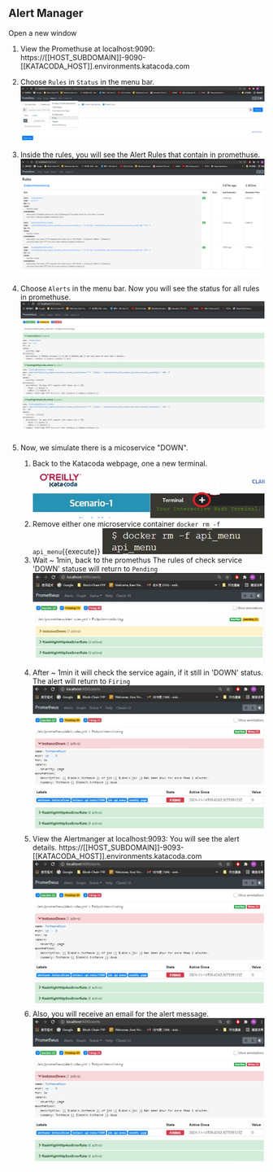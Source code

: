 ## Alert Manager

Open a new window

1.  View the Promethuse at localhost:9090:
    https://[[HOST_SUBDOMAIN]]-9090-[[KATACODA_HOST]].environments.katacoda.com

2.  Choose `Rules` in `Status` in the menu bar.
    ![Katacoda Logo](./assets/step7/Prometheus_Rules.jpg)

3.  Inside the rules, you will see the Alert Rules that contain in promethuse.
    ![Katacoda Logo](./assets/step7/Prometheus_Rules1.jpg)  

4.  Choose `Alerts` in the menu bar.
    Now you will see the status for all rules in promethuse.
    ![Katacoda Logo](./assets/step7/Prometheus_Alerts.jpg)

5.  Now, we simulate there is a micoservice "DOWN".
    1.  Back to the Katacoda webpage, one a new terminal.
        ![Katacoda Logo](./assets/step7/New_Terminal.JPG)
    2.  Remove either one microservice container
        `docker rm -f api_menu`{{execute}}
        ![Katacoda Logo](./assets/step7/Prometheus_DeleteContainer.jpg)
    3.  Wait ~ 1min, back to the promethus 
        The rules of check service 'DOWN' statuse will return to `Pending`
        ![Katacoda Logo](./assets/step7/Prometheus_Alerts_Pendine.jpg)
    4.  After ~ 1min it will check the service again, if it still in 'DOWN' status. The alert will return to `Firing`
        ![Katacoda Logo](./assets/step7/Prometheus_Alerts_Firing.jpg)
    5.  View the Alertmanger at localhost:9093:
        You will see the alert details.
    https://[[HOST_SUBDOMAIN]]-9093-[[KATACODA_HOST]].environments.katacoda.com
        ![Katacoda Logo](./assets/step7/Prometheus_Alerts_Firing.jpg)
    6.  Also, you will receive an email for the alert message.
        ![Katacoda Logo](./assets/step7/Prometheus_Alerts_Firing.jpg)